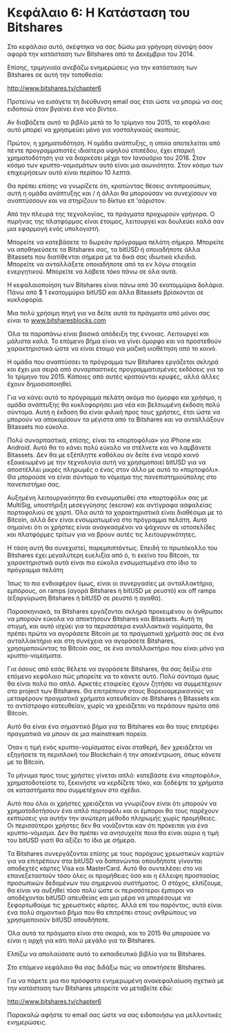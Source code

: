# Κεφάλαιο 6: Η Κατάσταση του Bitshares

Στο κεφάλαιο αυτό, σκέφτηκα να σας δώσω μια γρήγορη σύνοψη όσον αφορά την κατάσταση των Bitshares από το Δεκέμβριο του 2014.

Επίσης, τριμηνιαία ανεβάζω ενημερώσεις για την κατάσταση των Bitshares σε αυτή την τοποθεσία:

http://www.bitshares.tv/chapter6

Προτείνω να εισάγετε τη διεύθυνση email σας έτσι ώστε να μπορώ να σας ειδοποιώ όταν βγαίνει ένα νέο βίντεο.

Αν διαβάζετε αυτό το βιβλίο μετά το 1ο τρίμηνο του 2015, το κεφάλαιο αυτό μπορεί να χρησιμεύει μόνο για νοσταλγικούς σκοπούς. 

Πρώτον, η χρηματοδότηση. Η ομάδα ανάπτυξης, η οποία αποτελείται από πέντε προγραμματιστές ιδιαίτερα υψηλού επιπέδου, έχει επαρκή χρηματοδότηση για να διαρκέσει μέχρι τον Ιανουάριο του 2016. Στον κόσμο των κρυπτο-νομισμάτων αυτό είναι μια αιωνιότητα. Στον κόσμο των επιχειρήσεων αυτό είναι περίπου 10 λεπτά.

Θα πρέπει επίσης να γνωρίζετε ότι, κρατώντας θέσεις αντιπροσώπων, αυτή η ομάδα ανάπτυξης και / ή άλλοι θα μπορούσαν να συνεχίσουν να αναπτύσσουν και να στηρίζουν το δίκτυο επ 'αόριστον.

Από την πλευρά της τεχνολογίας, τα πράγματα προχωρούν γρήγορα. Ο πυρήνας της πλατφόρμας είναι έτοιμος, λειτουργεί και δουλεύει καλά σαν μια εφαρμογή ενός υπολογιστή.

Μπορείτε να κατεβάσετε το δωρεάν πρόγραμμα πελάτη σήμερα. Μπορείτε να αποθηκεύσετε τα Bitshares σας, τα bitUSD ή οποιαδήποτε άλλα Bitassets που διατίθενται σήμερα με τα δικά σας ιδιωτικά κλειδιά. Μπορείτε να ανταλλάξετε οποιαδήποτε από τα εν λόγω στοιχεία ενεργητικού. Μπορείτε να λάβετε τόκο πάνω σε όλα αυτά.

Η κεφαλαιοποίηση των Bitshares είναι πάνω από 30 εκατομμύρια δολάρια. Πάνω από $ 1 εκατομμύριο bitUSD και άλλα Bitassets βρίσκονται σε κυκλοφορία.

Μια πολύ χρήσιμη πηγή για να δείτε αυτά τα πράγματα από μόνοι σας είναι το www.bitsharesblocks.com

Όλα τα παραπάνω είναι βασικά απόδειξη της έννοιας. Λειτουργεί και μάλιστα καλά. Το επόμενο βήμα είναι να γίνει όμορφο και να προστεθούν χαρακτηριστικά ώστε να είναι έτοιμο για μαζική υιοθέτηση από το κοινό.

Η ομάδα που αναπτύσσει το πρόγραμμα των Bitshares εργάζεται σκληρά και έχει μια σειρά από συναρπαστικές προγραμματισμένες εκδόσεις για το 1ο τρίμηνο του 2015. Κάποιες από αυτές κρατούνται κρυφές, αλλά άλλες έχουν δημοσιοποιηθεί.

Για να κάνει αυτό το πρόγραμμα πελάτη ακόμα πιο όμορφο και χρήσιμο, η ομάδα ανάπτυξης θα κυκλοφορήσει μια νέα και βελτιωμένη έκδοση πολύ σύντομα. Αυτή η έκδοση θα είναι φιλική προς τους χρήστες, έτσι ώστε να μπορούν να αποκομίσουν τα μέγιστα από τα Bitshares και να ανταλλάξουν Bitassets πιο εύκολα.

Πολύ συναρπαστικά, επίσης, είναι τα «πορτοφόλια» για iPhone και Android. Αυτό θα το κάνει πολύ εύκολο να στέλνετε και να λαμβάνετε Bitassets. Δεν θα με εξέπληττε καθόλου αν δείτε ένα νεαρό κοινό εξοικειωμένο με την τεχνολογία αυτή να χρησιμοποιεί bitUSD για να αποστέλλει μικρές πληρωμές ο ένας στον άλλο με αυτό το «πορτοφόλι». Θα μπορούσε να είναι σύντομα το νόμισμα της πανεπιστημιούπολης στο πανεπιστήμιο σας.

Αυξημένη λειτουργικότητα θα ενσωματωθεί στο «πορτοφόλι» σας με MultiSig, υποστήριξη μεσεγγύησης (escrow) και αντίγραφα ασφαλείας πορτοφολιού σε χαρτί. Όλα αυτά τα χαρακτηριστικά είναι διαθέσιμα με το Bitcoin, αλλά δεν είναι ενσωματωμένα στο πρόγραμμα πελάτη. Αυτό σημαίνει ότι οι χρήστες είναι αναγκασμένοι να ψάχνουν σε ιστοσελίδες και πλατφόρμες τρίτων για να βρουν αυτές τις λειτουργικότητες.

Η τάση αυτή θα συνεχιστεί, παρεμπιπτόντως. Επειδή το πρωτόκολλο του Bitshares έχει μεγαλύτερη ευελιξία από ό, τι εκείνο του Bitcoin, τα χαρακτηριστικά αυτά είναι πιο εύκολα ενσωματωμένα στο ίδιο το πρόγραμμα πελάτη

Ίσως το πιο ενδιαφέρον όμως, είναι οι συνεργασίες με ανταλλακτήρια, εμπόρους, on ramps (αγορά Bitshares ή bitUSD με ρευστό) και off ramps (εξαργύρωση Bitshares ή bitUSD σε ρευστό ή  αγαθά).

Παρασκηνιακά, τα Bitshares εργάζονται σκληρά προκειμένου οι άνθρωποι να μπορούν εύκολα να αποκτήσουν Bitshares και Bitassets. Αυτή τη στιγμή, και αυτό ισχύει για τα περισσότερα εναλλακτικά νομίσματα, θα πρέπει πρώτα να αγοράσετε Bitcoin με τα πραγματικά χρήματά σας σε ένα ανταλλακτήριο και στη συνέχεια να αγοράσετε Bitshares, χρησιμοποιώντας τα Bitcoin σας, σε ένα ανταλλακτήριο που είναι μόνο για κρυπτο-νομίσματα.

Για όσους από εσάς θέλετε να αγοράσετε Bitshares, θα σας δείξω στο επόμενο κεφάλαιο πώς μπορείτε να το κάνετε αυτό. Πολύ σύντομα όμως θα είναι πολύ πιο απλό. Αρκετές εταιρείες έχουν ζητήσει να συμμετέχουν στο project των Bitshares. Θα επιτρέπουν στους Βορειοαμερικανούς να μεταφέρουν πραγματικά χρήματα κατευθείαν σε Bitshares ή Bitassets και το αντίστροφο κατευθείαν, χωρίς να χρειάζεται να περάσουν πρώτα από Bitcoin.

Αυτό θα είναι ένα σημαντικό βήμα για τα Bitshares και θα τους επιτρέψει πραγματικά να μπουν σε μια mainstream πορεία.

Όταν η τιμή ενός κρυπτο-νομίσματος είναι σταθερή, δεν χρειάζεται να εξηγήσετε τη περιπλοκή του Blockchain ή την αποκέντρωση, όπως κάνετε με το Bitcoin.

Το μήνυμα προς τους χρήστες  γίνεται απλό: κατεβάστε ένα «πορτοφόλι»,  χρηματοδοτείστε το, ξεκινήστε να κερδίζετε τόκο, και ξοδέψτε τα χρήματα σε καταστήματα που συμμετέχουν στο σχέδιο.

Αυτό που όλοι οι χρήστες χρειάζεται να γνωρίζουν είναι ότι μπορούν να χρηματοδοτήσουν ένα απλό πορτοφόλι και οι έμποροι θα τους παρέχουν εκπτώσεις για αυτήν την ανώτερη μέθοδο πληρωμής χωρίς προμήθειες. Οι περισσότεροι χρήστες δεν θα νοιάζονται καν ότι πρόκειται για ένα κρυπτο-νόμισμα. Δεν θα πρέπει να ανησυχείτε ποια θα είναι αύριο η τιμή του bitUSD γιατί θα αξίζει το ίδιο με σήμερα.

Τα Bitshares συνεργάζονται επίσης με τους παρόχους χρεωστικών καρτών για να επιτρέπουν στα bitUSD να δαπανώνται οπουδήποτε γίνονται αποδεχτές κάρτες Visa και MasterCard. Αυτό θα συντελέσει στο να επανεξεταστούν τόσο όλες οι προμήθειες όσο και η έλλειψη προστασίας προσωπικών δεδομένων του σημερινού συστήματος. Ο στόχος, ελπίζουμε, θα είναι να αυξηθεί τόσο πολύ ώστε οι περισσότεροι έμποροι να αποδέχονται bitUSD απευθείας και μια μέρα να μπορέσουμε να ξεφορτωθούμε τις χρεωστικές κάρτες. Αλλά επί του παρόντος, αυτό είναι ένα πολύ σημαντικό βήμα που θα επιτρέπει στους ανθρώπους να χρησιμοποιούν bitUSD οπουδήποτε.

Όλα αυτά τα πράγματα είναι στα σκαριά, και το 2015 θα μπορούσε να είναι η αρχή για κάτι πολύ μεγάλο για τα Bitshares.

Ελπίζω να απολαύσατε αυτό το εκπαιδευτικό βιβλίο για τα Bitshares.

Στο επόμενο κεφάλαιο θα σας διδάξω πώς να αποκτήσετε Bitshares.

Για να πάρετε μια πιο πρόσφατα ενημερωμένη ανακεφαλαίωση σχετικά με την κατάσταση των Bitshares μπορείτε να μεταβείτε εδώ:

http://www.bitshares.tv/chapter6

Παρακαλώ αφήστε το email σας ώστε να σας ειδοποιήσω για μελλοντικές ενημερώσεις.
